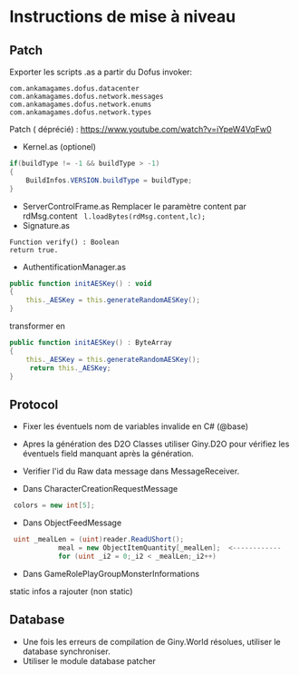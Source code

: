 # Instructions de mise à niveau 

## Patch

Exporter les scripts .as a partir du Dofus invoker:
```
com.ankamagames.dofus.datacenter
com.ankamagames.dofus.network.messages
com.ankamagames.dofus.network.enums
com.ankamagames.dofus.network.types
```

Patch ( déprécié) : https://www.youtube.com/watch?v=iYpeW4VqFw0

* Kernel.as  (optionel) 
```actionscript
if(buildType != -1 && buildType > -1)
{
    BuildInfos.VERSION.buildType = buildType;
}
```
* ServerControlFrame.as
Remplacer le paramètre content par rdMsg.content
``` l.loadBytes(rdMsg.content,lc);```
* Signature.as
```
Function verify() : Boolean
return true.
```

* AuthentificationManager.as
```actionscript
public function initAESKey() : void
{
    this._AESKey = this.generateRandomAESKey();
}
``` 
transformer en

```actionscript
public function initAESKey() : ByteArray
{
    this._AESKey = this.generateRandomAESKey();
     return this._AESKey;
}
```

## Protocol

* Fixer les éventuels nom de variables invalide en C# (@base)
* Apres la génération des D2O Classes utiliser Giny.D2O pour vérifiez les éventuels field manquant après la génération.
* Verifier l'id du Raw data message dans MessageReceiver.


* Dans CharacterCreationRequestMessage
```csharp
 colors = new int[5];
```

* Dans ObjectFeedMessage
```csharp
 uint _mealLen = (uint)reader.ReadUShort();
            meal = new ObjectItemQuantity[_mealLen];  <------------
            for (uint _i2 = 0;_i2 < _mealLen;_i2++)
```

* Dans GameRolePlayGroupMonsterInformations
 
static infos a rajouter (non static)

## Database

* Une fois les erreurs de compilation de Giny.World résolues, utiliser le database synchroniser.
* Utiliser le module database patcher


